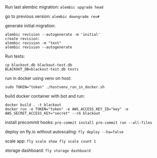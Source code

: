 Run last alembic migration:
`alembic upgrade head`

go to previous version:
`alembic downgrade rev#`

generate initial migration:
```
alembic revision --autogenerate -m 'initial'
create revision:
alembic revision -m "text"
alembic revision --autogenerate
```


Run tests:
```
cp blackout.db blackout-test.db
BLACKOUT_DB=blackout-test.db tests
```
run in docker using venv on host:

`
sudo TOKEN="token" ./hostvenv_run_in_docker.sh
`

build docker container with bot and run:
```
docker build . -t blackout
docker run -e TOKEN="token" -e AWS_ACCESS_KEY_ID="key" -e AWS_SECRET_ACCESS_KEY="secret" --rm blackout  
```

install precommit hooks:
`
pre-commit install
pre-commit run --all-files
`

deploy on fly.io without autoscaling:
`
fly deploy --ha=false   
`

scale app:
`
fly scale show
fly scale count 1
`

storage dashboard:
`
fly storage dashboard
`